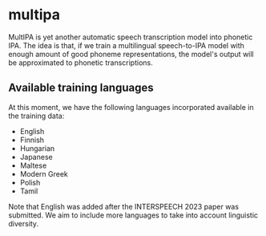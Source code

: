 # multipa
MultIPA is yet another automatic speech transcription model into phonetic IPA.
The idea is that, if we train a multilingual speech-to-IPA model with enough amount of good phoneme representations, the model's output will be approximated to phonetic transcriptions.

## Available training languages
At this moment, we have the following languages incorporated available in the training data:
- English
- Finnish
- Hungarian
- Japanese
- Maltese
- Modern Greek
- Polish
- Tamil

Note that English was added after the INTERSPEECH 2023 paper was submitted.
We aim to include more languages to take into account linguistic diversity.